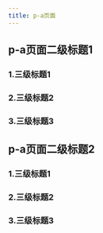 ```yaml
---
title: p-a页面
---
```


## p-a页面二级标题1
###  1.三级标题1
###  2.三级标题2
###  3.三级标题3
## p-a页面二级标题2
###  1.三级标题1
###  2.三级标题2
###  3.三级标题3